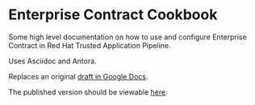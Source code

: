 Enterprise Contract Cookbook
============================

Some high level documentation on how to use and configure Enterprise Contract in
Red Hat Trusted Application Pipeline.

Uses Asciidoc and Antora.

Replaces an original [draft
in Google Docs](https://docs.google.com/document/d/1Co61T_ii4fPQBQl2Z_GYe1lDDAFJg2z1plpIcaFderk/edit).

The published version should be viewable
[here](https://enterprise-contract.github.io/ec-cookbook/main/index.html).
